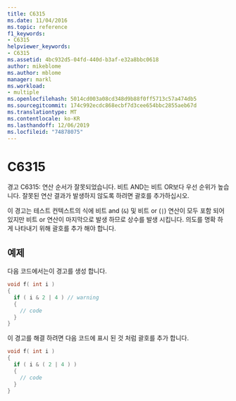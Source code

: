 ```yaml
---
title: C6315
ms.date: 11/04/2016
ms.topic: reference
f1_keywords:
- C6315
helpviewer_keywords:
- C6315
ms.assetid: 4bc932d5-04fd-440d-b3af-e32a8bbc0618
author: mikeblome
ms.author: mblome
manager: markl
ms.workload:
- multiple
ms.openlocfilehash: 5014cd003a08cd348d9b88f0ff5713c57a474db5
ms.sourcegitcommit: 174c992ecdc868ecbf7d3cee654bbc2855aeb67d
ms.translationtype: MT
ms.contentlocale: ko-KR
ms.lasthandoff: 12/06/2019
ms.locfileid: "74878075"
---
```

# <a name="c6315"></a>C6315
경고 C6315: 연산 순서가 잘못되었습니다. 비트 AND는 비트 OR보다 우선 순위가 높습니다. 잘못된 연산 결과가 발생하지 않도록 하려면 괄호를 추가하십시오.

 이 경고는 테스트 컨텍스트의 식에 비트 and (`&`) 및 비트 or (`|`) 연산이 모두 포함 되어 있지만 비트 or 연산이 마지막으로 발생 하므로 상수를 발생 시킵니다. 의도를 명확 하 게 나타내기 위해 괄호를 추가 해야 합니다.

## <a name="example"></a>예제
 다음 코드에서는이 경고를 생성 합니다.

```cpp
void f( int i )
{
  if ( i & 2 | 4 ) // warning
  {
    // code
  }
}
```

 이 경고를 해결 하려면 다음 코드에 표시 된 것 처럼 괄호를 추가 합니다.

```cpp
void f( int i )
{
  if ( i & ( 2 | 4 ) )
  {
    // code
  }
}
```
